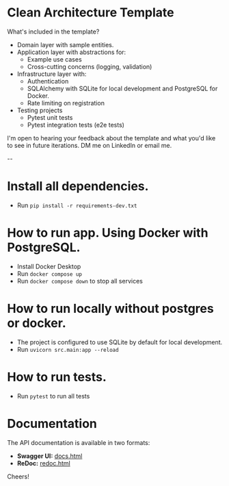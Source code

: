 # Clean Architecture Template

What's included in the template?

- Domain layer with sample entities.
- Application layer with abstractions for:
  - Example use cases
  - Cross-cutting concerns (logging, validation)
- Infrastructure layer with:
  - Authentication
  - SQLAlchemy with SQLite for local development and PostgreSQL for Docker.
  - Rate limiting on registration
- Testing projects
  - Pytest unit tests
  - Pytest integration tests (e2e tests)

I'm open to hearing your feedback about the template and what you'd like to see in future iterations. DM me on LinkedIn or email me.

--

# Install all dependencies.
- Run `pip install -r requirements-dev.txt`

# How to run app. Using Docker with PostgreSQL.
- Install Docker Desktop
- Run `docker compose up`
- Run `docker compose down` to stop all services

# How to run locally without postgres or docker.
- The project is configured to use SQLite by default for local development.
- Run `uvicorn src.main:app --reload`

# How to run tests.
- Run `pytest` to run all tests

# Documentation

The API documentation is available in two formats:

*   **Swagger UI:** [docs.html](./docs.html)
*   **ReDoc:** [redoc.html](./redoc.html)


Cheers!